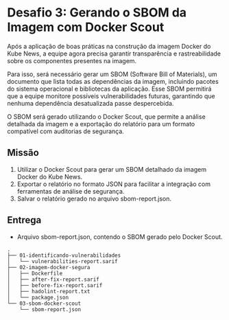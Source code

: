 # Desafio 3: Gerando o SBOM da Imagem com Docker Scout

Após a aplicação de boas práticas na construção da imagem Docker do Kube News, a equipe agora precisa garantir transparência e rastreabilidade sobre os componentes presentes na imagem.

Para isso, será necessário gerar um SBOM (Software Bill of Materials), um documento que lista todas as dependências da imagem, incluindo pacotes do sistema operacional e bibliotecas da aplicação. Esse SBOM permitirá que a equipe monitore possíveis vulnerabilidades futuras, garantindo que nenhuma dependência desatualizada passe despercebida.

O SBOM será gerado utilizando o Docker Scout, que permite a análise detalhada da imagem e a exportação do relatório para um formato compatível com auditorias de segurança.

## Missão
1. Utilizar o Docker Scout para gerar um SBOM detalhado da imagem Docker do Kube News.
2. Exportar o relatório no formato JSON para facilitar a integração com ferramentas de análise de segurança.
3. Salvar o relatório gerado no arquivo sbom-report.json.

## Entrega
- Arquivo sbom-report.json, contendo o SBOM gerado pelo Docker Scout.

```text
.
├── 01-identificando-vulnerabilidades
│   └── vulnerabilities-report.sarif
├── 02-imagem-docker-segura
│   ├── Dockerfile
│   ├── after-fix-report.sarif
│   ├── before-fix-report.sarif
│   ├── hadolint-report.txt
│   └── package.json
└── 03-sbom-docker-scout
    └── sbom-report.json
```